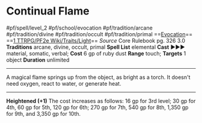 # Continual Flame
#pf/spell/level_2 #pf/school/evocation #pf/tradition/arcane #pf/tradition/divine #pf/tradition/occult #pf/tradition/primal
==[Evocation](../../../Traits/Evocation.md)== ==[1 TTRPG/PF2e Wiki/Traits/Light](1%20TTRPG/PF2e%20Wiki/Traits/Light)==
*Source* Core Rulebook pg. 326 3.0
**Traditions** arcane, divine, occult, primal
**Spell List** elemental
**Cast** ►►► material, somatic, verbal; **Cost** 6 gp of ruby dust
**Range** touch; **Targets** 1 object
**Duration** unlimited

---
A magical flame springs up from the object, as bright as a torch. It doesn't need oxygen, react to water, or generate heat.

<hr>

**Heightened (+1)** The cost increases as follows: 16 gp for 3rd level; 30 gp for 4th, 60 gp for 5th, 120 gp for 6th; 270 gp for 7th, 540 gp for 8th, 1,350 gp for 9th, and 3,350 gp for 10th.